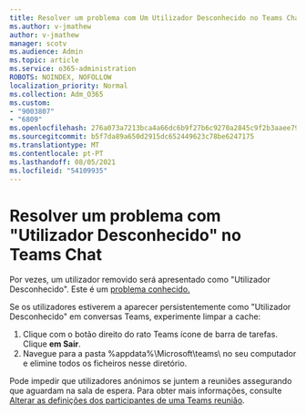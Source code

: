 ```yaml
---
title: Resolver um problema com Um Utilizador Desconhecido no Teams Chat
ms.author: v-jmathew
author: v-jmathew
manager: scotv
ms.audience: Admin
ms.topic: article
ms.service: o365-administration
ROBOTS: NOINDEX, NOFOLLOW
localization_priority: Normal
ms.collection: Adm_O365
ms.custom:
- "9003807"
- "6809"
ms.openlocfilehash: 276a073a7213bca4a66dc6b9f27b6c9270a2845c9f2b3aaee791ce28f17e9a75
ms.sourcegitcommit: b5f7da89a650d2915dc652449623c78be6247175
ms.translationtype: MT
ms.contentlocale: pt-PT
ms.lasthandoff: 08/05/2021
ms.locfileid: "54109935"
---
```

# <a name="resolving-issue-with-unknown-user-in-teams-chat"></a>Resolver um problema com "Utilizador Desconhecido" no Teams Chat

Por vezes, um utilizador removido será apresentado como "Utilizador Desconhecido". Este é um [problema conhecido.](https://docs.microsoft.com/microsoftteams/troubleshoot/known-issues/removed-user-appears-as-unknown)

Se os utilizadores estiverem a aparecer persistentemente como "Utilizador Desconhecido" em conversas Teams, experimente limpar a cache:

1.  Clique com o botão direito do rato Teams ícone de barra de tarefas. Clique  **em Sair**.
2.  Navegue para a pasta %appdata%\Microsoft\teams\ no seu computador e elimine todos os ficheiros nesse diretório.

Pode impedir que utilizadores anónimos se juntem a reuniões assegurando que aguardam na sala de espera. Para obter mais informações, consulte [Alterar as definições dos participantes de uma Teams reunião](https://support.microsoft.com/office/change-participant-settings-for-a-teams-meeting-53261366-dbd5-45f9-aae9-a70e6354f88e).
